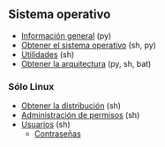 ## Sistema operativo

- [Información general](https://github.com/mondeja/fullstack/tree/master/backend/src/009-sistema_operativo/info) (py)
- [Obtener el sistema operativo](https://github.com/mondeja/fullstack/tree/master/backend/src/009-sistema_operativo/get_os) (sh, py)
- [Utilidades](https://github.com/mondeja/fullstack/tree/master/backend/src/009-sistema_operativo/utils) (sh)
- [Obtener la arquitectura](https://github.com/mondeja/fullstack/tree/master/backend/src/009-sistema_operativo/arch) (py, sh, bat)

### Sólo Linux
- [Obtener la distribución](https://github.com/mondeja/fullstack/tree/master/backend/src/009-sistema_operativo/distrib) (sh)
- [Administración de permisos](https://github.com/mondeja/fullstack/tree/master/backend/src/009-sistema_operativo/permisos) (sh)
- [Usuarios](https://github.com/mondeja/fullstack/tree/master/backend/src/009-sistema_operativo/users) (sh)
    - [Contraseñas](https://github.com/mondeja/fullstack/tree/master/backend/src/009-sistema_operativo/users/passwords)

